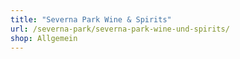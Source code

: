 ```yaml
---
title: "Severna Park Wine & Spirits"
url: /severna-park/severna-park-wine-und-spirits/
shop: Allgemein
---
```

